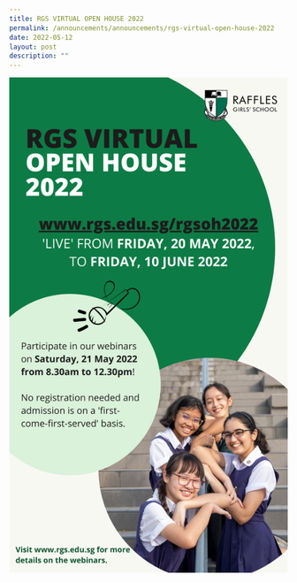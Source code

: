 ```yaml
---
title: RGS VIRTUAL OPEN HOUSE 2022
permalink: /announcements/announcements/rgs-virtual-open-house-2022
date: 2022-05-12
layout: post
description: ""
---
```

![](/images/Virtual%20Open%20House%202022%20-%20Poster.png)